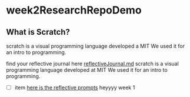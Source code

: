 # week2ResearchRepoDemo

<!-- how to comment in markdown -->


## What is Scratch? 
scratch is a visual programming language developed a MIT We used it for an intro to programming.

find your reflective journal here [reflectiveJournal.md](./reflections/reflectiveJournal.md)
scratch is a visual programming language developed at MIT We used it for an intro to programming.

- [ ] item
[here is the reflective prompts](./reflective-prompts.md)
heyyyy
week 1 
